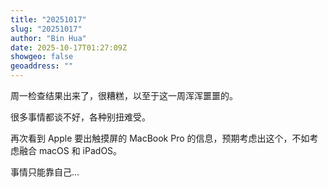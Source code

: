 ```yaml
---
title: "20251017"
slug: "20251017"
author: "Bin Hua"
date: 2025-10-17T01:27:09Z
showgeo: false
geoaddress: ""
---
```


周一检查结果出来了，很糟糕，以至于这一周浑浑噩噩的。

很多事情都谈不好，各种别扭难受。

再次看到 Apple 要出触摸屏的 MacBook Pro 的信息，预期考虑出这个，不如考虑融合 macOS 和 iPadOS。

事情只能靠自己...